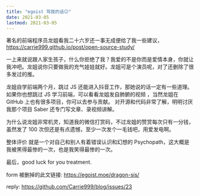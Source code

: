 ```yaml
---
title: "egoist 骂我的话😕"
date: 2021-03-05
lastmod: 2021-03-05
---
```


著名的前端程序员龙姐看我二十六岁还一事无成便给了我一些建议，
https://carrie999.github.io/post/open-source-study/

一上来就说跟人家生孩子，什么你拒绝了我？我爱的不是你而是爱情本身，你就让我冲吧。龙姐说你只要做我的充气娃娃就好。龙姐可是个演员呢，对了还删除了很多发过的推。

龙姐自学前端两个月，跳过 JS 还能进入抖音工作，那她说的话一定有一些道理。如果你也想跳过 JS 学习前端，可以看看龙姐发自肺腑的视频 ，当然龙姐在 GitHub 上也有很多项目，你可以去参与贡献。 
对开源和代码非常了解，明明讨厌我那个项目 Saber 还专门写文章、录视频讲解。

为什么说龙姐非常机灵，知道我的微信打赏码，不过龙姐的赞赏每次只有一分钱，虽然发了 100 次但还是有点遗憾，至少一次发个一毛钱吧，用爱发电啊。


整体评价
就是一个对自己和别人有着错误认识和幻想的 Psychopath，这大概是我被黑得最惨的一次，也是我笑得最惨的一次。

最后，good luck for you treatment.




form  被删掉的此文链接:
https://egoist.moe/dragon-sis/

reply:
https://github.com/Carrie999/blog/issues/23


